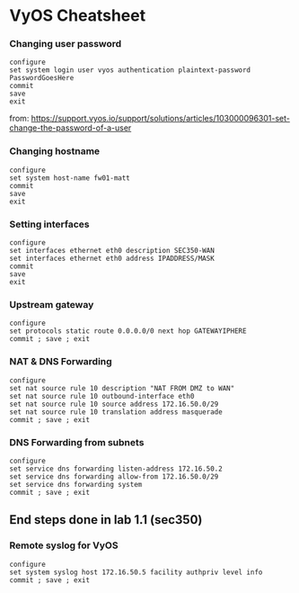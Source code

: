 # VyOS Cheatsheet

### Changing user password
```
configure
set system login user vyos authentication plaintext-password PasswordGoesHere
commit
save
exit
```
from: https://support.vyos.io/support/solutions/articles/103000096301-set-change-the-password-of-a-user

### Changing hostname
```
configure
set system host-name fw01-matt
commit
save
exit 
```

### Setting interfaces
```
configure
set interfaces ethernet eth0 description SEC350-WAN
set interfaces ethernet eth0 address IPADDRESS/MASK
commit
save
exit
```

### Upstream gateway
```
configure
set protocols static route 0.0.0.0/0 next hop GATEWAYIPHERE
commit ; save ; exit
```

### NAT & DNS Forwarding
```
configure
set nat source rule 10 description "NAT FROM DMZ to WAN"
set nat source rule 10 outbound-interface eth0
set nat source rule 10 source address 172.16.50.0/29
set nat source rule 10 translation address masquerade
commit ; save ; exit
```

### DNS Forwarding from subnets
```
configure
set service dns forwarding listen-address 172.16.50.2
set service dns forwarding allow-from 172.16.50.0/29
set service dns forwarding system
commit ; save ; exit
```

## End steps done in lab 1.1 (sec350)

### Remote syslog for VyOS
```
configure
set system syslog host 172.16.50.5 facility authpriv level info
commit ; save ; exit
```